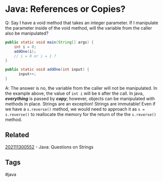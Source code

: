 # Java: References or Copies?

Q: Say I have a void method that takes an integer parameter. If I manipulate the
parameter inside of the void method, will the variable from the caller also be
manipulated?

```java
public static void main(String[] args) {
    int i = 0;
    addOne(i);
    // i = 0 or i = 1 ?
}

public static void addOne(int input) {
      input++;
}
```

A: The answer is no, the variable from the caller will not be manipulated. In
the example above, the value of ```int i``` will be ```0``` after the call.
In java, ***everything*** is passed by ***copy***; however, objects can be
manipulated with methods in place. Strings are an exception! Strings are
immutable! Even if we have a ```s.reverse()``` method, we would need to approach
it as ```s = s.reverse()``` to reallocate the memory for the return of the the
```s.reverse()``` method.


## Related
[202111300552](../202111300552) - Java: Questions on Strings


## Tags
#java
